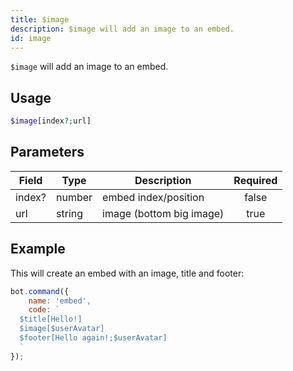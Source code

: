 ```yaml
---
title: $image
description: $image will add an image to an embed.
id: image
---
```


`$image` will add an image to an embed.

## Usage

```php
$image[index?;url]
```

## Parameters

| Field  | Type   | Description              | Required |
|--------|--------|--------------------------|:--------:|
| index? | number | embed index/position     |  false   |
| url    | string | image (bottom big image) |   true   |

## Example

This will create an embed with an image, title and footer:

```javascript
bot.command({
    name: 'embed',
    code: `
  $title[Hello!]
  $image[$userAvatar]
  $footer[Hello again!;$userAvatar]
  `
});
```